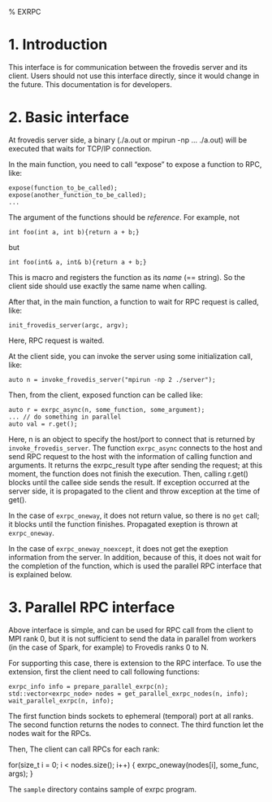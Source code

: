 % EXRPC

# 1. Introduction

This interface is for communication between the frovedis server and
its client. Users should not use this interface directly, since it
would change in the future. This documentation is for developers. 

# 2. Basic interface

At frovedis server side, a binary (./a.out or mpirun -np ... ./a.out)
will be executed that waits for TCP/IP connection.

In the main function, you need to call “expose” to expose a function
to RPC, like:

    expose(function_to_be_called);
    expose(another_function_to_be_called);
    ...

The argument of the functions should be *reference*. For example, 
not

    int foo(int a, int b){return a + b;}

but 

    int foo(int& a, int& b){return a + b;}

This is macro and registers the function as its *name* (== string). So
the client side should use exactly the same name when calling.

After that, in the main function, a function to wait for RPC request
is called, like:

    init_frovedis_server(argc, argv);

Here, RPC request is waited.

At the client side, you can invoke the server using some
initialization call, like:

    auto n = invoke_frovedis_server("mpirun -np 2 ./server");

Then, from the client, exposed function can be called like:

    auto r = exrpc_async(n, some_function, some_argument);
    ... // do something in parallel
    auto val = r.get();

Here, n is an object to specify the host/port to connect that is
returned by `invoke_frovedis_server`.
The function `exrpc_async` connects to the host and send RPC request
to the host with the information of calling function and arguments. It
returns the exrpc_result type after sending the request; at this
moment, the function does not finish the execution. Then, calling
r.get() blocks until the callee side sends the result. 
If exception occurred at the server side, it is propagated to the
client and throw exception at the time of get().

In the case of `exrpc_oneway`, it does not return value, so there is
no `get` call; it blocks until the function finishes. Propagated
exeption is thrown at `exrpc_oneway`.

In the case of `exrpc_oneway_noexcept`, it does not get the exeption
information from the server. In addition, because of this, it does not
wait for the completion of the function, which is used the parallel
RPC interface that is explained below.

# 3. Parallel RPC interface

Above interface is simple, and can be used for RPC call from
the client to MPI rank 0, but it is not sufficient to send the
data in parallel from workers (in the case of Spark, for example) to
Frovedis ranks 0 to N.

For supporting this case, there is extension to the RPC interface. 
To use the extension, first the client need to call following functions:

    exrpc_info info = prepare_parallel_exrpc(n);
    std::vector<exrpc_node> nodes = get_parallel_exrpc_nodes(n, info);
    wait_parallel_exrpc(n, info);

The first function binds sockets to ephemeral (temporal) port at all
ranks. The second function returns the nodes to connect. The third
function let the nodes wait for the RPCs.

Then, The client can call RPCs for each rank:

  for(size_t i = 0; i < nodes.size(); i++) {
    exrpc_oneway(nodes[i], some_func, args);
  }

The `sample` directory contains sample of exrpc program.
